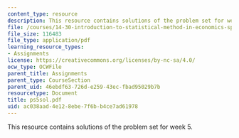 ```yaml
---
content_type: resource
description: This resource contains solutions of the problem set for week 5.
file: /courses/14-30-introduction-to-statistical-method-in-economics-spring-2006/ac038aad4e128ebe7f6bb4ce7ad61978_ps5sol.pdf
file_size: 116483
file_type: application/pdf
learning_resource_types:
- Assignments
license: https://creativecommons.org/licenses/by-nc-sa/4.0/
ocw_type: OCWFile
parent_title: Assignments
parent_type: CourseSection
parent_uid: 46ebdf63-726d-e259-43ec-fbad95029b7b
resourcetype: Document
title: ps5sol.pdf
uid: ac038aad-4e12-8ebe-7f6b-b4ce7ad61978
---
```

This resource contains solutions of the problem set for week 5.